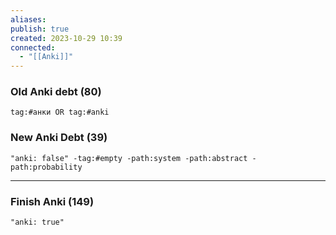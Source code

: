 ```yaml
---
aliases: 
publish: true
created: 2023-10-29 10:39
connected:
  - "[[Anki]]"
---
```


### Old Anki debt (80)
```query
tag:#анки OR tag:#anki
```


### New Anki Debt (39)
```query
"anki: false" -tag:#empty -path:system -path:abstract -path:probability
```




---
### Finish Anki (149)
```query
"anki: true"
```